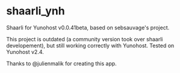 shaarli_ynh
===========

Shaarli for Yunohost
v0.0.41beta, based on sebsauvage's project.

This project is outdated (a community version took over shaarli developement), but still working correctly with Yunohost.
Tested on Yunohost v2.4.

Thanks to @julienmalik for creating this app.
